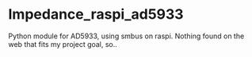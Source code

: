 Impedance_raspi_ad5933
======================

Python module for AD5933, using smbus on raspi. 
Nothing found on the web that fits my project goal, so..
